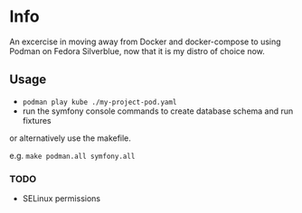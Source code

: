 # Info

An excercise in moving away from Docker and docker-compose to using Podman on Fedora Silverblue, now that it is my distro of choice now.

## Usage

- ```podman play kube ./my-project-pod.yaml```
- run the symfony console commands to create database schema and run fixtures

or alternatively use the makefile.

e.g. ```make podman.all symfony.all```

### TODO
- SELinux permissions